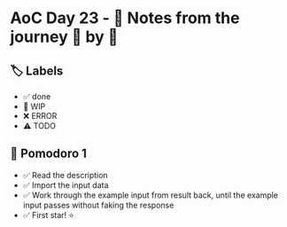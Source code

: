 # AoC Day 23 - 📝 Notes from the journey 🍅 by 🍅

## 🏷️ Labels

- ✅ done
- 🚧 WIP
- ❌ ERROR
- ⚠️ TODO

## 🍅 Pomodoro 1

- ✅ Read the description
- ✅ Import the input data
- ✅ Work through the example input from result back, until the example input passes without faking the response
- ✅ First star! ⭐️
